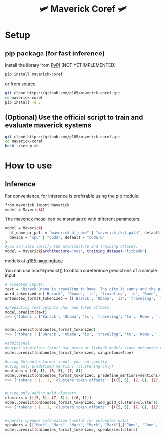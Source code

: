 <h1 align="center">
  🛩 Maverick Coref 🛩
</h1>

# Setup
## pip package (for fast inference)
Install the library from [PyPI](https://pypi.org/project/maverick-coref/) (NOT YET IMPLEMENTED)

```bash
pip install maverick-coref
```
or from source 

```bash
git clone https://github.com/g185/maverick-coref.git
cd maverick-coref
pip install -e .
```

<!-- ## Download Maverick Models
link to maverick pretrained models:
https://drive.google.com/drive/u/2/folders/1UXq4gWt1xYw2o1KDKhCtDsk5q0EiPx1t

All models can be found on [huggingface](https://huggingface.co/g185) -->

## (Optional) Use the official script to train and evaluate maverick systems
```bash
git clone https://github.com/g185/maverick-coref.git
cd maverick-coref
bash ./setup.sh
```

<!-- Put the zip file *ontonotes-release-5.0_LDC2013T19.tgz* in the folder *data/prepareontonotes/* if you want to preprocess Ontonotes, and then run  -->

# How to use
## Inference
For convenience, for inference is preferable using the pip module:

```bash
from maverick import Maverick
model = Maverick()
```
The maverick model can be instantiated with different parameters:
```bash
model = Maverick(
  hf_name_or_path = "maverick_hf_name" | "maverick_ckpt_path", default = "g185/maverick-mes-ontonotes"
  device = "cpu" | "cuda", default = "cuda:0"
)
#you can also specify the architecture and training dataset.
model = Maverick(architecture="mes", training_dataset="litbank")
```
models at [g185 huggingface](https://huggingface.co/g185)

You can use model.predict() to obtain coreference predictions of a sample input:

```bash
# accepted inputs:
text = "Barack Obama is traveling to Rome. The city is sunny and the president plans to visit its most important monument, the Colosseum"
word_tokenized = ['Barack', 'Obama', 'is', 'traveling', 'to', 'Rome', '.', 'The', 'city', 'is', 'sunny', 'and', 'the', 'president', 'plans', 'to', 'visit', 'its', 'most', 'important', 'monument', ',', 'the', 'Colosseum']
ontonotes_format_tokenized = [['Barack', 'Obama', 'is', 'traveling', 'to', 'Rome', '.'], ['The', 'city', 'is', 'sunny', 'and', 'the', 'president', 'plans', 'to', 'visit', 'its', 'most', 'important', 'monument', ',', 'the', 'Colosseum']] # (sentence + word)

#predicting text outputs char and token offsets
model.predict(text)
>>> {'tokens': ['Barack', 'Obama', 'is', 'traveling', 'to', 'Rome', '.', 'The', 'city', 'is', 'sunny', 'and', 'the', 'president', 'plans', 'to', 'visit', 'its', 'most', 'important', 'monument', ',', 'the', 'Colosseum'], 'clusters_token_offsets': [((5, 5), (7, 8), (17, 17)), ((0, 1), (12, 13))], 'clusters_char_offsets': [[(29, 32), (35, 42), (86, 88)], [(0, 11), (57, 69)]], 'clusters_token_text': [['Rome', 'The city', 'its'], ['Barack Obama', 'the president']]}


model.predict(ontonotes_format_tokenized)
>>> {'tokens': ['Barack', 'Obama', 'is', 'traveling', 'to', 'Rome', '.', 'The', 'city', 'is', 'sunny', 'and', 'the', 'president', 'plans', 'to', 'visit', 'its', 'most', 'important', 'monument', ',', 'the', 'Colosseum'], 'clusters_token_offsets': [[(5, 5), (7, 8), (17, 17)], [(0, 1), (12, 13)]], 'clusters_char_offsets': None, 'clusters_token_text': [['Rome', 'The city', 'its'], ['Barack Obama', 'the president']]}

#additional
#output singletons (hint: use preco or litbank models since ontonotes dataset does not include singletons)
model.predict(ontonotes_format_tokenized, singletons=True)

#using Ontonotes_format input, you can specify:
#using only predefined mentions (clustering-only)
mentions = [(0, 1), (5, 5), (7, 8)]
model.predict(ontonotes_format_tokenized, predefine_mentions=mentions)
>>> {'tokens': [...], 'clusters_token_offsets': [((5, 5), (7, 8), (17, 17)), ((0, 1), (12, 13))], 'clusters_char_offsets': None, 'clusters_token_text': [['Rome', 'The city', 'its'], ['Barack Obama', 'the president']]}


#using only adding gold clusters 
clusters = [[(5, 5), (7, 8)], [(0, 1)]]
model.predict(ontonotes_format_tokenized, add_gold_clusters=clusters)
>>> {'tokens': [...], 'clusters_token_offsets': [((5, 5), (7, 8), (17, 17)), ((0, 1), (12, 13))], 'clusters_char_offsets': None, 'clusters_token_text': [['Rome', 'The city', 'its'], ['Barack Obama', 'the president']]}


#specify speaker information (useful for ontonotes data)
speakers = [["Mark", "Mark", "Mark", "Mark", "Mark"],["Jhon", "Jhon", "Jhon", "Jhon"]]
model.predict(ontonotes_format_tokenized, speakers=clusters)

```


<!-- ## Environment Setup
To set up the python environment for this project, we strongly suggest using the bash script setup.sh that you can find at top level in this repo. This script will create a new conda environment and take care of all the requirements and the data needed for the project. Simply run on the command line:

```
bash ./setup.sh
```
Remember to put the zip file *ontonotes-release-5.0_LDC2013T19.tgz* in the folder *data/prepareontonotes/* if you want to preprocess Ontonotes with the standard preprocessing proposed by [e2e-coref](https://github.com/kentonl/e2e-coref/).

todo: add info about official scorer in https://github.com/conll/reference-coreference-scorers
bring experiments -->